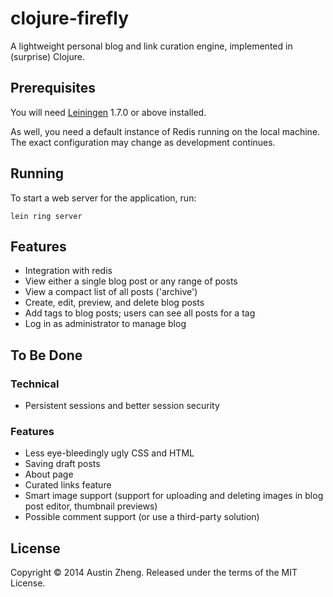 # clojure-firefly

A lightweight personal blog and link curation engine, implemented in (surprise) Clojure.

## Prerequisites

You will need [Leiningen][1] 1.7.0 or above installed.

As well, you need a default instance of Redis running on the local machine. The exact configuration may change as development continues.

[1]: https://github.com/technomancy/leiningen

## Running

To start a web server for the application, run:

    lein ring server

## Features

- Integration with redis
- View either a single blog post or any range of posts
- View a compact list of all posts ('archive')
- Create, edit, preview, and delete blog posts
- Add tags to blog posts; users can see all posts for a tag
- Log in as administrator to manage blog

## To Be Done

### Technical

- Persistent sessions and better session security

### Features

- Less eye-bleedingly ugly CSS and HTML
- Saving draft posts
- About page
- Curated links feature
- Smart image support (support for uploading and deleting images in blog post editor, thumbnail previews)
- Possible comment support (or use a third-party solution)

## License

Copyright © 2014 Austin Zheng. Released under the terms of the MIT License.
